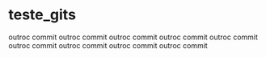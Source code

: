 # teste_gits
outroc commit 
outroc commit 
outroc commit 
outroc commit 
outroc commit 
outroc commit 
outroc commit 
outroc commit 
outroc commit 
